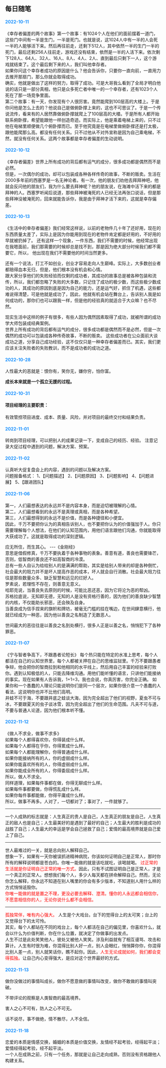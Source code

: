 ## 每日随笔

#### <font color='#1890FF'>2022-10-11</font>
《幸存者偏差的两个故事》第一个故事：有1024个人在他们的面前摆着一道门，这些门中间有一半是生门，一半是死门。也就是说，这1024人中有一半的人会死一半的人能够活下来。然后再往前走，还剩下512人，其中依然一半的生门一半的死门，最后还剩256人往前走，游戏还没有结束，依然是一半的人活下来。依次剩下128人、64人、32人、16人、8人、4人、2人、直到最后只剩下一人，这个游戏就结束了。这个最后剩下来的人，我们叫他幸存者。<br/>
如果你问这个幸存者成功的原因是什么？他会告诉你，只要你一直向前，一直用力去推开那扇门，那么你就会取得成功。<br/>
确实，他就是做出了这样的努力，取得了成功。可是大哥我么看到了全局才明白他说的话只是一部分真相，他只是众多死亡者中唯一的一个幸存者，还有1023个人死在了那一场竞争里面。<br/>
第二个故事：有一天，你发现有个人很厉害。竟然能爬到100层高的大楼上。于是你问他是怎么上去的？他说自己是做俯卧撑上来的，这也不可思议了。于是一个传说流传，看来有的人居然靠做俯卧撑就爬上了100层高的大楼。于是所有人都开始联系俯卧撑，希望能跟他一样创造奇迹。而实际上，他是乘着电梯上来的，只不过他在电梯里顺便做几个俯卧撑而已。至于他究竟是在电梯里做俯卧撑还是打太极，跟他能爬那么高。都没有任何关系。只不过他从不对外宣称是因为自己乘电梯，不然，就没有任何关系。这两个故事都是幸存者偏差的生动说明。
#### <font color='#1890FF'>2022-10-12</font>
《幸存者偏差》世界上所有成功的背后都有运气的成分，很多成功都是偶然而不是必然。<br/>
但是，一次偶尔的成功，却可以包装成各种各样传奇的故事，不断的贩卖。生活在2000多年前的西塞罗是一名无神论者。有一次，他的朋友们劝他去拜拜神吧，他就会反问他的朋友们，我为什么要去拜神呢？他的朋友说，在海滩中活下来的都是拜神的人。西塞罗听闻后说道，那些拜神被淹死的人已经无法再张口说话，但是那些拜神没被淹死的，回来就能告诉你，我是由于拜神才活下来的，这就是幸存偏差。
#### <font color='#1890FF'>2022-10-13</font>
《生活中的幸存者偏差》我们经常这样说，以前的老物件几十年了还好用，现在的东西质量太差了，实际上是因为你能用到现在的老物件肯定都是好用的，不好用的早就被扔掉了。
还有这样一个现象，一件东西，我们不需要的时候，他经常出现在我嗯面前，我们那需要的时候却总是找不到，那是因为绝大部分时候我们都不需要它，所以，
他出现在我们不需要他的时间当然更多。<br/>

还有一个说法，打工不如创业，创业才容易走向人生巅峰。实际上，大多数创业者都赔得血本无归，但是，他们根本没有机会和心情。<br/>
跟大家分享他们的失败经验而仅剩的成功者，其成功的故事总是被各种包装和流传，所以，我们都忽略了失败的大多数，只记住了成功的极少数，而这些极少数成功的人，其成功的原因到底是因为自己的能力，还是运气好，抓住了机遇，这些都难说得清楚，可是他就是成功了，因此，他就有机会站在舞台上，告诉别人我是如何成功的，那你们也可以跟我一样，但是他的经验真的就适合于大众嘛？也不尽然。<br/>

现实生活中这样的例子有很多，有些人因为偶然因素取得了成功，就被所谓的成功学大师包装成经典案例。<br/>
世界上所有成功的背后都有运气的成分，很多成功都是偶然而不是必然，但是一次偶然的成功可以包装成各种传奇故事，不断的贩卖。
这些成功者在公众面前大谈成功之道，分享自己成功经验，这不仅仅只是一种幸存者偏差而已。其实，我们更应该关注失败者的失败教训，而不是成功者的成功之道。

#### <font color='#1890FF'>2022-10-28</font>

人性最大的恶就是：恨你有，笑你无，嫌你穷，怕你富。

**成长本来就是一个孤立无援的过程。**
#### <font color='#1890FF'>2022-10-31</font>
#### 项目经理的主要职责：

有效管控项目进度、成本、质量、风险，并对项目的最终交付和结果负责。

#### <font color='#1890FF'>2022-11-01</font>

转岗到项目经理，可以把别人的成果记录一下，变成自己的经历、经验。
注意记录大促过程中遇到的问题，解决方案、预案。

#### <font color='#1890FF'>2022-11-02</font>

认真听大促复盘会上的内容，遇到的问题以及解决方案。<br/>
问题报备格式：
1、【问题描述】
2、【问题原因】
3、【问题影响】
4、【问题进展】
5、【跟进团队】
#### <font color='#1890FF'>2022-11-06</font>

第一，人们最想表达的永远并不是内容本身，而是迫切被理解的心情。<br/>
第二，人们最想看到的永远不是真理或真相，而是各种希望。<br/>
第三，人们最想得到的永远不是价值，而是各种捷径和小便宜。<br/>
因此，千万不要把你认为的真相告诉别人，也不要把你认为的价值强加于人。你只需要理解每个人想法，在他们的认知范围内，用他们语言跟他们沟通，你就能取得大获成功了。这就是取得成功的深刻逻辑。<br/>

应无所住，而生其心。   ---《金刚经》
<br/>
意思是借假修真，千万不要执着于各种事物的表象。善意有道，善良也需要锋芒，否则，低智商的善良还不如高智商的冷漠。<br/>
总有一些人自认为给给别人的是满满的帮助，其实是给别人带来的却是各种倒忙，社会最大的阻力并不是坏人提高作恶的成本，坏人就会自行消散。社会最大阻力往往是那些数量众多、缺乏智慧和远见的烂好人。<br/>
罗素说，若理性不存在，则善意无意义。<br/>
哈耶克说，当善良失去原则的时候，可能比恶还恶，因为它将沦为恶的帮凶。<br/>
苏格拉底说，无知即无德，无知的人是没有资格行善的，因为他们的善良缺少智慧的内核，不仅能助长邪恶，还会殃及自身。<br/>
当善良成为信手捏来的旗帜和牌坊，被毫无门槛的挂在嘴边，在世间肆意横行，他就已经成为一种恶，因为他以善良之名制造了无数恶人。<br/>

世间最大的恶往往是以善良之名到处横行，很多人正是以善之名，悄悄犯下了各种罪恶。


#### <font color='#1890FF'>2022-11-07</font>

《宁与智者争高下，不跟愚者论短长》
每个热只能在特定的水准上思考，每个人都活在自己的认知世界里，每个人都被关押在自己的思维监狱里。千万不要跟愚者争辩，他会把你的智商拉到和他相同的水平线上，然后用自己丰富的经验来打败你。遇到认知极低的人，只能去降维沟通。用他们能听懂的语言，只讲他们能接纳的事实。现在如果有人告诉我，1+1=3，我也会说，你真厉害，你完全正确。
如果你和一个愚蠢的人理论只能说明你们是同一个层次，如果你很介意一个愚蠢的人看法，这说明你也并不比他们高明。<br/>
井蛙不可于海，不要跟井底之蛙谈大海，因为完全超出了他们的视野，夏虫不可与冰，不要跟夏天的虫子谈冰雪，因为完全超出了他们的生命范围。凡夫不可与道，不要与普通人论道，因为他们根本听不懂。

#### <font color='#1890FF'>2022-11-12</font>
《做人不求全，做事不求多》<br/>
如果每个人都得喜欢你，你得装成什么样。<br/>
如果每个人都得在乎你，你得累成什么样。<br/>
如果每个人都能理解你，你得普通成什么样。<br/>
如果你能接纳所有的人，你的虚弱成什么样。<br/>
如果你能喜欢所有的人，你得虚弱成什么样。<br/>
如果你能成全所有的人，你得委屈成什么样。<br/>
所以，做人不求全。<br/>
同样道理，如果每件事都在做，你得无聊成什么样。<br/>
如果每件事都要做，你得慌乱成什么样。<br/>
如果你每件事都能做，你得平庸成什么样。<br/>
所以，做事不再多。人对了，一切都对了；事对了，一件就够了。

*****

一个人成熟的标志就是：人生真正的贵人是自己，人生真正的朋友是自己，人生真正的敌人也是自己；人生最美好的是遇到了最好的自己；人生最大的胜利是成功的战胜了自己；人生最大的幸运是学会自己拯救了自己；爱情的最高境界就是自己爱上了自己。

*****

世人最难过的一关，就是总向别人解释自己。<br/>
想象一下，如果有一天你被误抓进精神病院，你该如何证明自己是正常人，那时你所有的解释说明都是苍白的。你唯一能做的就是该吃就吃，该喝就喝。 <font color='#f00'>过正常的生活就是你证明自己正常的唯一方式。</font>因此，只有不试图证明自己是正常人，才是一个真正的正常人。想想我们每个人，多少人每天都在拼命解释自己。然而，无论你怎么解释，你永远不知道在别人嘴里的你会有多少版本，不知道别人用什么样的方式悄悄诋毁你。<br/>
<font color='#f00'>你唯一能做的就是置之不理，更没必要去解释、澄清。懂你的人永远都会相信你，不愿意相信你的人，无论你说什么都不会相信。</font>

*****

<font color='#f00'>孤独常伴，唯有内心强大。</font> 人生是个大戏台。台下的觉得台上的太可笑；台上的又觉得台下的太可怜。<br/>
其实，每个人都站在不同的戏台上，每个人都活在自己的偏见里，你喜欢什么，就会以什么为价值判断，你在什么位置，就决定了你做事的出发点。<br/>
人生不过是此处笑笑他人，彼处又被他人笑笑。涉及利益就有了相互谩骂、攻击和算计。人生有时很为难，你混得比别人好一点，别人会眼红，悄悄算你你，你混得比别人差一点，别人就笑话你，瞧不起你。因此，<font color="#f00">人生无论成就如何，我们都会变得孤独。</font>让自己内心变得强大，是应对这个世界最好的方式。

#### <font color='#1890FF'>2022-11-13</font>

做你没做过的事情叫成长，做你不愿意做的事情叫改变，做你不敢做的事情叫突破。<br/>

不带评论的观察是人类智商的最高境界。<br/>

害人之心不可有，防人之心不可无。<br/>

话不说尽，事不做绝，情不散尽，人不全信。<br/>


#### <font color='#1890FF'>2022-11-18</font>
恋爱的本质是情感交换，婚姻的本质是价值交换，友情经不起考验，经得起平淡；爱情经得起考验，经不起平淡。<br/>
一个人在成熟之前，只有一个任务，那就是让自己走向成熟，否则没有资格跟他人构建关系。<br/>


